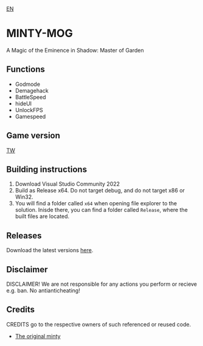 ﻿[EN](README.md)
# MINTY-MOG
A Magic of the Eminence in Shadow: Master of Garden
## Functions
- Godmode
- Demagehack
- BattleSpeed
- hideUI
- UnlockFPS
- Gamespeed

## Game version
[TW](https://shadow.softstargames.com.tw/download)
## Building instructions
1. Download Visual Studio Community 2022
2. Build as Release x64. Do not target debug, and do not target x86 or Win32.
3. You will find a folder called `x64` when opening file explorer to the solution. Inisde there, you can find a folder called `Release`, where the built files are located.

## Releases
Download the latest versions [here](https://github.com/Gktwo/minty-mog/releases).

## Disclaimer
DISCLAIMER! We are not responsible for any actions you perform or recieve e.g. ban. 
No antianticheating!
## Credits
CREDITS go to the respective owners of such referenced or reused code. 
- [The original minty](https://github.com/kindawindytoday)


